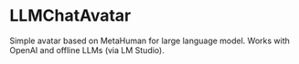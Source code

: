 # LLMChatAvatar
Simple avatar based on MetaHuman for large language model. Works with OpenAI and offline LLMs (via LM Studio).
